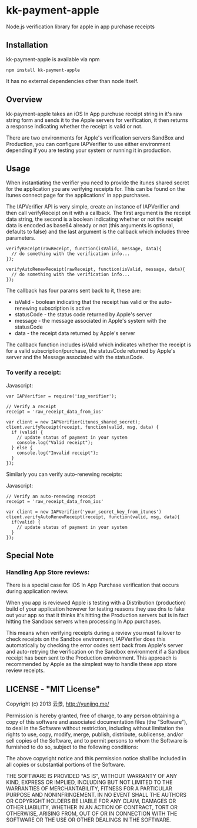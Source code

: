 kk-payment-apple
================

Node.js verification library for apple in app purchase receipts

## Installation
kk-payment-apple is available via npm

`npm install kk-payment-apple`

It has no external dependencies other than node itself.

## Overview
kk-payment-apple takes an iOS In App purchuse receipt string in it's raw string form and sends it to the Apple servers for verification, it then returns a response indicating whether the receipt is valid or not.

There are two environments for Apple's verification servers SandBox and Production, you can configure IAPVerifier to use either environment depending if you are testing your system or running it in production.

## Usage
When instantiating the verifier you need to provide the itunes shared secret for the application you are verifying receipts for.  This can be found on the itunes connect page for the applications' in app purchases.

The IAPVerifier API is very simple, create an instance of IAPVerifier and then call verifyReceipt on it with a callback.  The first argument is the receipt data string, the second is a boolean indicating whether or not the receipt data is encoded as base64 already or not (this arguments is optional, defaults to false) and the last argument is the callback which includes three parameters.

    verifyReceipt(rawReceipt, function(isValid, message, data){
      // do something with the verification info...      
    });
  
    verifyAutoRenewReceipt(rawReceipt, function(isValid, message, data){
      // do something with the verification info...
    });
    
The callback has four params sent back to it, these are:

* isValid - boolean indicating that the receipt has valid or the auto-renewing subscription is active
* statusCode - the status code returned by Apple's server
* message - the message associated in Apple's system with the statusCode
* data - the receipt data returned by Apple's server

The callback function includes isValid which indicates whether the receipt is for a valid subscription/purchase, the statusCode returned by Apple's server and the Message associated with the statusCode.

### To verify a receipt:
Javascript:
    
    var IAPVerifier = require('iap_verifier');

    // Verify a receipt
    receipt = 'raw_receipt_data_from_ios'
    
    var client = new IAPVerifier(itunes_shared_secret);
    client.verifyReceipt(receipt, function(valid, msg, data) {
      if (valid) {
        // update status of payment in your system
        console.log("Valid receipt");
      } else {
        console.log("Invalid receipt");
      }
    });
Similarly you can verify auto-renewing receipts:

Javascript:

    // Verify an auto-renewing receipt
    receipt = 'raw_receipt_data_from_ios'
    
    var client = new IAPVerifier('your_secret_key_from_itunes')
    client.verifyAutoRenewReceipt(receipt, function(valid, msg, data){
      if(valid) {
        // update status of payment in your system
      }
    });

## Special Note
### Handling App Store reviews:
There is a special case for iOS In App Purchase verification that occurs during application review.  

When you app is reviewed Apple is testing with a Distribution (production) build of your application however for testing reasons they use dns to fake out your app so that it thinks it's hitting the Production servers but is in fact hitting the Sandbox servers when processing In App purchases.  

This means when verifying receipts during a review you must failover to check receipts on the Sandbox environment, IAPVerifier does this automatically by checking the error codes sent back from Apple's server and auto-retrying the verification on the Sandbox environment if a Sandbox receipt has been sent to the Production environment.  This approach is recommended by Apple as the simplest way to handle these app store review receipts.

## LICENSE - "MIT License"

Copyright (c) 2013 云景, http://yunjing.me/

Permission is hereby granted, free of charge, to any person
obtaining a copy of this software and associated documentation
files (the "Software"), to deal in the Software without
restriction, including without limitation the rights to use,
copy, modify, merge, publish, distribute, sublicense, and/or sell
copies of the Software, and to permit persons to whom the
Software is furnished to do so, subject to the following
conditions:

The above copyright notice and this permission notice shall be
included in all copies or substantial portions of the Software.

THE SOFTWARE IS PROVIDED "AS IS", WITHOUT WARRANTY OF ANY KIND,
EXPRESS OR IMPLIED, INCLUDING BUT NOT LIMITED TO THE WARRANTIES
OF MERCHANTABILITY, FITNESS FOR A PARTICULAR PURPOSE AND
NONINFRINGEMENT. IN NO EVENT SHALL THE AUTHORS OR COPYRIGHT
HOLDERS BE LIABLE FOR ANY CLAIM, DAMAGES OR OTHER LIABILITY,
WHETHER IN AN ACTION OF CONTRACT, TORT OR OTHERWISE, ARISING
FROM, OUT OF OR IN CONNECTION WITH THE SOFTWARE OR THE USE OR
OTHER DEALINGS IN THE SOFTWARE.
